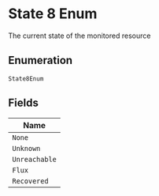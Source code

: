 
# State 8 Enum

The current state of the monitored resource

## Enumeration

`State8Enum`

## Fields

| Name |
|  --- |
| `None` |
| `Unknown` |
| `Unreachable` |
| `Flux` |
| `Recovered` |

